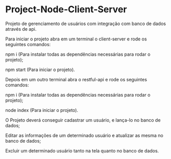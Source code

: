 # Project-Node-Client-Server

Projeto de gerenciamento de usuários com integração com banco de dados através de api.

Para iniciar o projeto abra em um terminal o client-server e rode os seguintes comandos:

npm i (Para instalar todas as dependências necessárias para rodar o projeto);

npm start (Para iniciar o projeto).

Depois em um outro terminal abra o restful-api e rode os seguintes comandos:

npm i (Para instalar todas as dependências necessárias para rodar o projeto);

node index (Para iniciar o projeto).

O Projeto deverá conseguir cadastrar um usuário, e lança-lo no banco de dados;

Editar as informações de um determinado usuário e atualizar as mesma no banco de dados;

Excluir um determinado usuário tanto na tela quanto no banco de dados.
